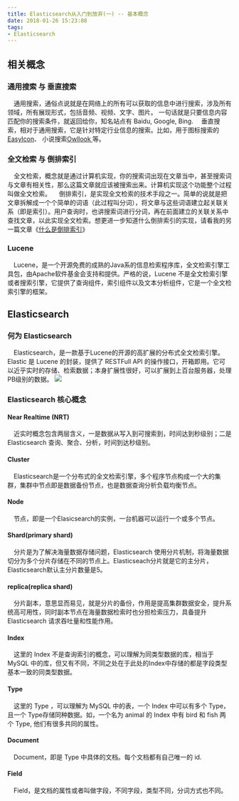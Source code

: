 ```yaml
---
title: Elasticsearch从入门到放弃(一) -- 基本概念
date: 2018-01-26 15:23:08
tags:
- Elasticsearch
---
```


## 相关概念

### 通用搜索 与 垂直搜索
&ensp;&ensp;通用搜索，通俗点说就是在网络上的所有可以获取的信息中进行搜索，涉及所有领域，所有展现形式，包括音频、视频、文字、图片。
一句话就是只要信息内容匹配你的搜索条件，就返回给你，知名站点有 Baidu, Google, Bing.
&ensp;&ensp;垂直搜索，相对于通用搜索，它是针对特定行业信息的搜索。比如，用于图标搜索的[EasyIcon](http://www.easyicon.cn/)、
小说搜索[Owllook ](https://www.owllook.net/)等。

### 全文检索 与 倒排索引
&ensp;&ensp;全文检索，概念就是通过计算机实现，你的搜索词出现在文章当中，甚至搜索词与文章有相关性，那么这篇文章就应该被搜索出来。计算机实现这个功能整个过程叫做全文检索。
&ensp;&ensp;倒排索引，是实现全文检索的技术手段之一。简单的说就是把文章拆解成一个个简单的词语（此过程叫分词），将文章与这些词语建立起关联关系（即是索引）。用户查询时，也讲搜索词进行分词，再在前面建立的关联关系中查找文章，以此实现全文检索。想更进一步知道什么倒排索引的实现，请看我的另一篇文章《[什么是倒排索引](/2017/04/05/inverted_index1/)》

### Lucene
&ensp;&ensp;Lucene，是一个开源免费的成熟的Java系的信息检索程序库，全文检索引擎工具包，由Apache软件基金会支持和提供。严格的说，Lucene 不是全文检索引擎或者搜索引擎，它提供了查询组件，索引组件以及文本分析组件，它是一个全文检索引擎的框架。 

## Elasticsearch
### 何为 Elasticsearch
&ensp;&ensp;Elasticsearch，是一款基于Lucene的开源的高扩展的分布式全文检索引擎。Elastic 是 Lucene 的封装，提供了 RESTFull API 的操作接口，开箱即用。它可以近乎实时的存储、检索数据；本身扩展性很好，可以扩展到上百台服务器，处理PB级别的数据。
[![](/post_imgs/elastic-logo.png)](http://www.elastic.co/products/elasticsearch)

### Elasticsearch 核心概念
#### Near Realtime (NRT)
&ensp;&ensp;近实时概念包含两层含义，一是数据从写入到可搜索到，时间达到秒级别；二是Elasticsearch 查询、聚合、分析，时间到达秒级别。
#### Cluster
&ensp;&ensp;Elasticsearch是一个分布式的全文检索引擎，多个程序节点构成一个大的集群，集群中节点即是数据备份节点，也是数据查询分析负载均衡节点。
#### Node
&ensp;&ensp;节点，即是一个Elasicsearch的实例，一台机器可以运行一个或多个节点。
#### Shard(primary shard)
&ensp;&ensp;分片是为了解决海量数据存储问题，Elasticsearch 使用分片机制，将海量数据切分为多个分片存储在不同的节点上。Elasticseach分片就是它的主分片，Elasticsearch默认主分片数量是5。
#### replica(replica shard)
&ensp;&ensp;分片副本，意思显而易见，就是分片的备份，作用是提高集群数据安全，提升系统高可用性，同时副本节点在海量数据检索时也分担检索压力，具备提升 Elasticsearch 请求吞吐量和性能作用。
#### Index
&ensp;&ensp;这里的 Index 不是查询索引的概念，可以理解为同类型数据的库，相当于 MySQL 中的库，但又有不同，不同之处在于此处的Index中存储的都是字段类型基本一致的同类型数据。
#### Type
&ensp;&ensp;这里的 Type ，可以理解为 MySQL 中的表，一个 Index 中可以有多个 Type，且一个 Type存储同种数据。如，一个名为 animal 的 Index 中有 bird 和 fish 两个 Type, 他们有很多共同的属性。
#### Document
&ensp;&ensp;Document，即是 Type 中具体的文档。每个文档都有自己唯一的 id.
#### Field
&ensp;&ensp;Field，是文档的属性或者叫做字段，不同字段，类型不同，分词方式也不同。



























